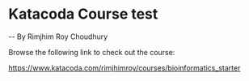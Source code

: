 # Katacoda Course test

-- By Rimjhim Roy Choudhury

Browse the following link to check out the course:  

https://www.katacoda.com/rimjhimroy/courses/bioinformatics_starter